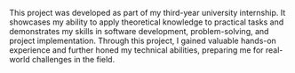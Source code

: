This project was developed as part of my third-year university internship. It showcases my ability to apply theoretical knowledge to practical tasks and demonstrates my skills in software development, problem-solving, and project implementation. Through this project, I gained valuable hands-on experience and further honed my technical abilities, preparing me for real-world challenges in the field.
